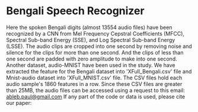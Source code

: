 ﻿# Bengali Speech Recognizer
Here the spoken Bengali digits (almost 13554 audio files) have been recognized by a CNN from Mel Frequency Cepstral Coefficients (MFCC), Spectral Sub-band Energy (SSE), and Log Spectral Sub-band Energy (LSSE).
The audio clips are cropped into one second by removing noise and silence for the clips for more than one second. And the clips of less than one second are padded with zero amplitude to make into one second.
Another dataset, audio-MNIST have been used in the study. We have extracted the feature for the Bengali dataset into 'XFull_Bengali.csv' file and Mnist-audio dataset into 'XFull_MNIST.csv' file. The CSV files hold each audio sample's 1860 features in a row. Since these CSV files are greater than 25MB, the audio files can be accessed using a request to this email: ableb.paul@gmail.com
If any part of the code or data is used, please cite our paper: 
